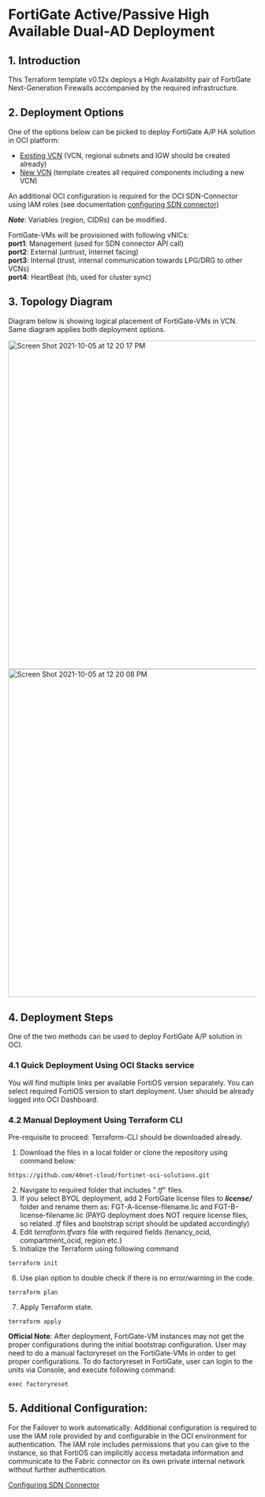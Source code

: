 # FortiGate Active/Passive High Available Dual-AD Deployment

## 1. Introduction
This Terraform template v0.12x deploys a High Availability pair of FortiGate Next-Generation Firewalls accompanied by the required infrastructure.

## 2. Deployment Options

One of the options below can be picked to deploy FortiGate A/P HA solution in OCI platform:
- [Existing VCN](https://github.com/40net-cloud/fortinet-oci-solutions/tree/main/FortiGate/Active-Passive/Dual-AD/Existing-VCN) (VCN, regional subnets and IGW should be created already)
- [New VCN](https://github.com/40net-cloud/fortinet-oci-solutions/tree/main/FortiGate/Active-Passive/Dual-AD/New-VCN) (template creates all required components including a new VCN)

An additional OCI configuration is required for the OCI SDN-Connector using IAM roles (see documentation [configuring SDN connector](https://docs.fortinet.com/document/fortigate-public-cloud/7.2.0/oci-administration-guide/442167/sdn-connector-integration-with-oci))</br>

**_Note_**: Variables (region, CIDRs) can be modified.

FortiGate-VMs will be provisioned with following vNICs:</br>
**port1**: Management (used for SDN connector API call)</br>
**port2**: External (untrust, Internet facing)</br>
**port3**: Internal (trust, internal communication towards LPG/DRG to other VCNs)</br>
**port4**: HeartBeat (hb, used for cluster sync)</br>

## 3. Topology Diagram

Diagram below is showing logical placement of FortiGate-VMs in VCN. Same diagram applies both deployment options. 

<img width="665" alt="Screen Shot 2021-10-05 at 12 20 17 PM" src="https://user-images.githubusercontent.com/64405031/135986810-68a958e5-6817-4c79-93f2-6566d34dc5a0.png">

<img width="664" alt="Screen Shot 2021-10-05 at 12 20 08 PM" src="https://user-images.githubusercontent.com/64405031/135986825-522a699c-2eec-4fe7-8f20-24f48c5a5ccd.png">

## 4. Deployment Steps

One of the two methods can be used to deploy FortiGate A/P solution in OCI.

### 4.1 Quick Deployment Using OCI Stacks service

You will find multiple links per available FortiOS version separately. You can select required FortiOS version to start deployment. User should be already logged into OCI Dashboard.

### 4.2 Manual Deployment Using Terraform CLI

Pre-requisite to proceed: Terraform-CLI should be downloaded already. 

1. Download the files in a local folder or clone the repository using command below:</br>
```
https://github.com/40net-cloud/fortinet-oci-solutions.git
```
2. Navigate to required folder that includes "_.tf_" files.
3. If you select BYOL deployment, add 2 FortiGate license files to **_license/_** folder and rename them as: FGT-A-license-filename.lic and FGT-B-license-filename.lic (PAYG deployment does NOT require license files, so related _.tf_ files and bootstrap script should be updated accordingly)
4. Edit _terraform.tfvars_ file with required fields (tenancy_ocid, compartment_ocid, region etc.)
5. Initialize the Terraform using following command
```
terraform init
```
6. Use plan option to double check if there is no error/warning in the code.
```
terraform plan
```
7. Apply Terraform state.
```
terraform apply
```

**Official Note**: After deployment, FortiGate-VM instances may not get the proper configurations during the initial bootstrap configuration. User may need to do a manual factoryreset on the FortiGate-VMs in order to get proper configurations. To do factoryreset in FortiGate, user can login to the units via Console, and execute following command:

```
exec factoryreset
```

## 5. Additional Configuration:
For the Failover to work automatically: Additional configuration is required to use the IAM role provided by and configurable in the OCI environment for authentication. The IAM role includes permissions that you can give to the instance, so that FortiOS can implicitly access metadata information and communicate to the Fabric connector on its own private internal network without further authentication.

[Configuring SDN Connector](https://docs.fortinet.com/vm/oci/fortigate/6.4/oci-cookbook/6.4.0/562317/configuring-an-oci-fabric-connector-using-iam-roles)
